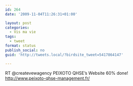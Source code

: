 ```yaml
---
id: 264
date: '2009-11-04T11:26:31+01:00'

layout: post
categories:
  - Vis ma vie
tags:
  - tweet
format: status
publish_social: no
guid: 'http://tweets.local/?birdsite_tweet=5417864147'

---
```


RT @createvewagency PEIXOTO QHSE’s Website 60% done! http://www.peixoto-qhse-management.fr/